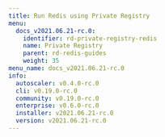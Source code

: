 ```yaml
---
title: Run Redis using Private Registry
menu:
  docs_v2021.06.21-rc.0:
    identifier: rd-private-registry-redis
    name: Private Registry
    parent: rd-redis-guides
    weight: 35
menu_name: docs_v2021.06.21-rc.0
info:
  autoscaler: v0.4.0-rc.0
  cli: v0.19.0-rc.0
  community: v0.19.0-rc.0
  enterprise: v0.6.0-rc.0
  installer: v2021.06.21-rc.0
  version: v2021.06.21-rc.0
---
```


